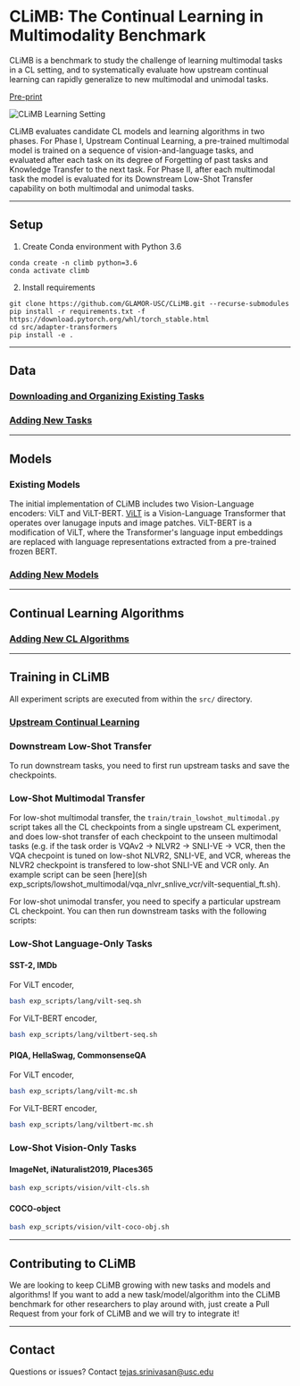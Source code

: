 # CLiMB: The Continual Learning in Multimodality Benchmark

CLiMB is a benchmark to study the challenge of learning multimodal tasks in a CL setting, and to systematically evaluate how upstream continual learning can rapidly generalize to new multimodal and unimodal tasks.

[Pre-print](https://arxiv.org/abs/2206.09059)

![CLiMB Learning Setting](https://tejas1995.github.io/files/MMCL.jpg)

CLiMB evaluates candidate CL models and learning algorithms in two phases. For Phase I, Upstream Continual Learning, a pre-trained multimodal model is trained on a sequence of vision-and-language tasks, and evaluated after each task on its degree of Forgetting of past tasks and Knowledge Transfer to the next task. For Phase II, after each multimodal task the model is evaluated for its Downstream Low-Shot Transfer capability on both multimodal and unimodal tasks.

---
## Setup

1. Create Conda environment with Python 3.6

```
conda create -n climb python=3.6
conda activate climb
```

2. Install requirements

```
git clone https://github.com/GLAMOR-USC/CLiMB.git --recurse-submodules
pip install -r requirements.txt -f https://download.pytorch.org/whl/torch_stable.html
cd src/adapter-transformers
pip install -e .
```

---
## Data

### [Downloading and Organizing Existing Tasks](DATA_DOWNLOAD.md)



### [Adding New Tasks](ADD_NEW_TASKS.md)

---
## Models

### Existing Models

The initial implementation of CLiMB includes two Vision-Language encoders: ViLT and ViLT-BERT. [ViLT](https://arxiv.org/abs/2102.03334) is a Vision-Language Transformer that operates over lanugage inputs and image patches. ViLT-BERT is a modification of ViLT, where the Transformer's language input embeddings are replaced with language representations extracted from a pre-trained frozen BERT.

### [Adding New Models](ADD_NEW_MODELS.md)

---
## Continual Learning Algorithms

### [Adding New CL Algorithms](ADD_NEW_ALGORITHMS.md)
---
## Training in CLiMB

All experiment scripts are executed from within the ```src/``` directory.

### [Upstream Continual Learning](TRAIN_UPSTREAM_CL.md)

### Downstream Low-Shot Transfer

To run downstream tasks, you need to first run upstream tasks and save the checkpoints.

### Low-Shot Multimodal Transfer

For low-shot multimodal transfer, the `train/train_lowshot_multimodal.py` script takes all the CL checkpoints from a single upstream CL experiment, and does low-shot transfer of each checkpoint to the unseen multimodal tasks (e.g. if the task order is VQAv2 -> NLVR2 -> SNLI-VE -> VCR, then the VQA checpoint is tuned on low-shot NLVR2, SNLI-VE, and VCR, whereas the NLVR2 checkpoint is transfered to low-shot SNLI-VE and VCR only. An example script can be seen [here](sh exp_scripts/lowshot_multimodal/vqa_nlvr_snlive_vcr/vilt-sequential_ft.sh).

For low-shot unimodal transfer, you need to specify a particular upstream CL checkpoint. You can then run downstream tasks with the following scripts:

### Low-Shot Language-Only Tasks

#### SST-2, IMDb
For ViLT encoder, 
```bash
bash exp_scripts/lang/vilt-seq.sh
```
For ViLT-BERT encoder,
```bash
bash exp_scripts/lang/viltbert-seq.sh
```

#### PIQA, HellaSwag, CommonsenseQA
For ViLT encoder, 
``` bash
bash exp_scripts/lang/vilt-mc.sh 
```
For ViLT-BERT encoder,
``` bash
bash exp_scripts/lang/viltbert-mc.sh
```

### Low-Shot Vision-Only Tasks

#### ImageNet, iNaturalist2019, Places365
``` bash
bash exp_scripts/vision/vilt-cls.sh
```

#### COCO-object
``` bash
bash exp_scripts/vision/vilt-coco-obj.sh
```

---
## Contributing to CLiMB

We are looking to keep CLiMB growing with new tasks and models and algorithms! If you want to add a new task/model/algorithm into the CLiMB benchmark for other researchers to play around with, just create a Pull Request from your fork of CLiMB and we will try to integrate it!

---
## Contact

Questions or issues? Contact tejas.srinivasan@usc.edu
